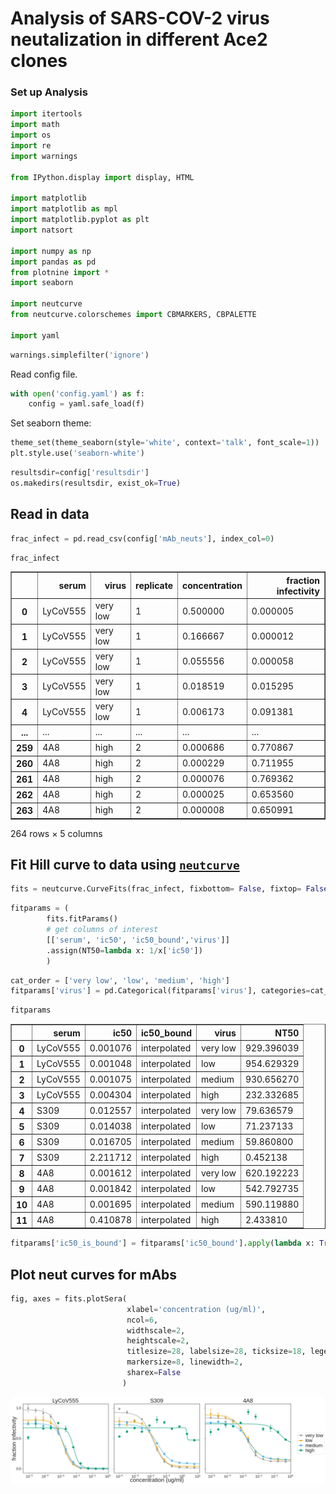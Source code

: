 # Analysis of SARS-COV-2 virus neutalization in different Ace2 clones

### Set up Analysis


```python
import itertools
import math
import os
import re
import warnings

from IPython.display import display, HTML

import matplotlib
import matplotlib as mpl
import matplotlib.pyplot as plt
import natsort

import numpy as np
import pandas as pd
from plotnine import *
import seaborn

import neutcurve
from neutcurve.colorschemes import CBMARKERS, CBPALETTE

import yaml
```


```python
warnings.simplefilter('ignore')
```

Read config file.


```python
with open('config.yaml') as f:
    config = yaml.safe_load(f)
```

Set seaborn theme:


```python
theme_set(theme_seaborn(style='white', context='talk', font_scale=1))
plt.style.use('seaborn-white')
```


```python
resultsdir=config['resultsdir']
os.makedirs(resultsdir, exist_ok=True)
```

## Read in data


```python
frac_infect = pd.read_csv(config['mAb_neuts'], index_col=0)
```


```python
frac_infect
```




<div>
<style scoped>
    .dataframe tbody tr th:only-of-type {
        vertical-align: middle;
    }

    .dataframe tbody tr th {
        vertical-align: top;
    }

    .dataframe thead th {
        text-align: right;
    }
</style>
<table border="1" class="dataframe">
  <thead>
    <tr style="text-align: right;">
      <th></th>
      <th>serum</th>
      <th>virus</th>
      <th>replicate</th>
      <th>concentration</th>
      <th>fraction infectivity</th>
    </tr>
  </thead>
  <tbody>
    <tr>
      <th>0</th>
      <td>LyCoV555</td>
      <td>very low</td>
      <td>1</td>
      <td>0.500000</td>
      <td>0.000005</td>
    </tr>
    <tr>
      <th>1</th>
      <td>LyCoV555</td>
      <td>very low</td>
      <td>1</td>
      <td>0.166667</td>
      <td>0.000012</td>
    </tr>
    <tr>
      <th>2</th>
      <td>LyCoV555</td>
      <td>very low</td>
      <td>1</td>
      <td>0.055556</td>
      <td>0.000058</td>
    </tr>
    <tr>
      <th>3</th>
      <td>LyCoV555</td>
      <td>very low</td>
      <td>1</td>
      <td>0.018519</td>
      <td>0.015295</td>
    </tr>
    <tr>
      <th>4</th>
      <td>LyCoV555</td>
      <td>very low</td>
      <td>1</td>
      <td>0.006173</td>
      <td>0.091381</td>
    </tr>
    <tr>
      <th>...</th>
      <td>...</td>
      <td>...</td>
      <td>...</td>
      <td>...</td>
      <td>...</td>
    </tr>
    <tr>
      <th>259</th>
      <td>4A8</td>
      <td>high</td>
      <td>2</td>
      <td>0.000686</td>
      <td>0.770867</td>
    </tr>
    <tr>
      <th>260</th>
      <td>4A8</td>
      <td>high</td>
      <td>2</td>
      <td>0.000229</td>
      <td>0.711955</td>
    </tr>
    <tr>
      <th>261</th>
      <td>4A8</td>
      <td>high</td>
      <td>2</td>
      <td>0.000076</td>
      <td>0.769362</td>
    </tr>
    <tr>
      <th>262</th>
      <td>4A8</td>
      <td>high</td>
      <td>2</td>
      <td>0.000025</td>
      <td>0.653560</td>
    </tr>
    <tr>
      <th>263</th>
      <td>4A8</td>
      <td>high</td>
      <td>2</td>
      <td>0.000008</td>
      <td>0.650991</td>
    </tr>
  </tbody>
</table>
<p>264 rows × 5 columns</p>
</div>



## Fit Hill curve to data using [`neutcurve`](https://jbloomlab.github.io/neutcurve/)


```python
fits = neutcurve.CurveFits(frac_infect, fixbottom= False, fixtop= False)
```


```python
fitparams = (
        fits.fitParams()
        # get columns of interest
        [['serum', 'ic50', 'ic50_bound','virus']]
        .assign(NT50=lambda x: 1/x['ic50'])        
        )
```


```python
cat_order = ['very low', 'low', 'medium', 'high']
fitparams['virus'] = pd.Categorical(fitparams['virus'], categories=cat_order, ordered=True)
```


```python
fitparams
```




<div>
<style scoped>
    .dataframe tbody tr th:only-of-type {
        vertical-align: middle;
    }

    .dataframe tbody tr th {
        vertical-align: top;
    }

    .dataframe thead th {
        text-align: right;
    }
</style>
<table border="1" class="dataframe">
  <thead>
    <tr style="text-align: right;">
      <th></th>
      <th>serum</th>
      <th>ic50</th>
      <th>ic50_bound</th>
      <th>virus</th>
      <th>NT50</th>
    </tr>
  </thead>
  <tbody>
    <tr>
      <th>0</th>
      <td>LyCoV555</td>
      <td>0.001076</td>
      <td>interpolated</td>
      <td>very low</td>
      <td>929.396039</td>
    </tr>
    <tr>
      <th>1</th>
      <td>LyCoV555</td>
      <td>0.001048</td>
      <td>interpolated</td>
      <td>low</td>
      <td>954.629329</td>
    </tr>
    <tr>
      <th>2</th>
      <td>LyCoV555</td>
      <td>0.001075</td>
      <td>interpolated</td>
      <td>medium</td>
      <td>930.656270</td>
    </tr>
    <tr>
      <th>3</th>
      <td>LyCoV555</td>
      <td>0.004304</td>
      <td>interpolated</td>
      <td>high</td>
      <td>232.332685</td>
    </tr>
    <tr>
      <th>4</th>
      <td>S309</td>
      <td>0.012557</td>
      <td>interpolated</td>
      <td>very low</td>
      <td>79.636579</td>
    </tr>
    <tr>
      <th>5</th>
      <td>S309</td>
      <td>0.014038</td>
      <td>interpolated</td>
      <td>low</td>
      <td>71.237133</td>
    </tr>
    <tr>
      <th>6</th>
      <td>S309</td>
      <td>0.016705</td>
      <td>interpolated</td>
      <td>medium</td>
      <td>59.860800</td>
    </tr>
    <tr>
      <th>7</th>
      <td>S309</td>
      <td>2.211712</td>
      <td>interpolated</td>
      <td>high</td>
      <td>0.452138</td>
    </tr>
    <tr>
      <th>8</th>
      <td>4A8</td>
      <td>0.001612</td>
      <td>interpolated</td>
      <td>very low</td>
      <td>620.192223</td>
    </tr>
    <tr>
      <th>9</th>
      <td>4A8</td>
      <td>0.001842</td>
      <td>interpolated</td>
      <td>low</td>
      <td>542.792735</td>
    </tr>
    <tr>
      <th>10</th>
      <td>4A8</td>
      <td>0.001695</td>
      <td>interpolated</td>
      <td>medium</td>
      <td>590.119880</td>
    </tr>
    <tr>
      <th>11</th>
      <td>4A8</td>
      <td>0.410878</td>
      <td>interpolated</td>
      <td>high</td>
      <td>2.433810</td>
    </tr>
  </tbody>
</table>
</div>




```python
fitparams['ic50_is_bound'] = fitparams['ic50_bound'].apply(lambda x: True if x!='interpolated' else False)

```

## Plot neut curves for mAbs


```python
fig, axes = fits.plotSera(
                          xlabel='concentration (ug/ml)',
                          ncol=6,
                          widthscale=2,
                          heightscale=2,
                          titlesize=28, labelsize=28, ticksize=18, legendfontsize=24, yticklocs=[0,0.5,1],
                          markersize=8, linewidth=2,
                          sharex=False
                         )
```


    
![png](virus_neutralization_mAbs_files/virus_neutralization_mAbs_19_0.png)
    



```python

```
